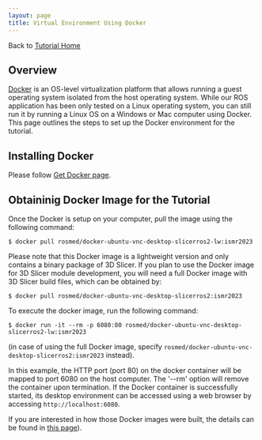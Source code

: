 ```yaml
---
layout: page
title: Virtual Environment Using Docker
---
```


Back to [Tutorial Home](/ismr2023/)

Overview
--------

[Docker](https://www.docker.com/) is an OS-level virtualization platform that allows running a guest operating system isolated from the host operating system. While our ROS application has been only tested on a Linux operating system, you can still run it by running a Linux OS on a Windows or Mac computer using Docker. This page outlines the steps to set up the Docker environment for the tutorial.

Installing Docker
-----------------

Please follow [Get Docker page](https://docs.docker.com/get-docker/).

Obtaininig Docker Image for the Tutorial
----------------------------------------

Once the Docker is setup on your computer, pull the image using the following command:
~~~~
$ docker pull rosmed/docker-ubuntu-vnc-desktop-slicerros2-lw:ismr2023
~~~~
Please note that this Docker image is a lightweight version and only contains a binary package of 3D Slicer. If you plan to use the Docker image for  3D Slicer module development, you will need a full Docker image with 3D Slicer build files, which can be obtained by:
~~~~
$ docker pull rosmed/docker-ubuntu-vnc-desktop-slicerros2:ismr2023
~~~~

To execute the docker image, run the following command:
~~~~
$ docker run -it --rm -p 6080:80 rosmed/docker-ubuntu-vnc-desktop-slicerros2-lw:ismr2023
~~~~
(in case of using the full Docker image, specify `rosmed/docker-ubuntu-vnc-desktop-slicerros2:ismr2023` instead).

In this example, the HTTP port (port 80) on the docker container will be mapped to port 6080 on the host computer. The '--rm' option will remove the container upon termination. If the Docker container is successfully started, its desktop environment can be accessed using a web browser by accessing `http://localhost:6080`.


If you are interested in how those Docker images were built, the details can be found in [this page](ISMR2023-Docker-Image-Instruction)).






